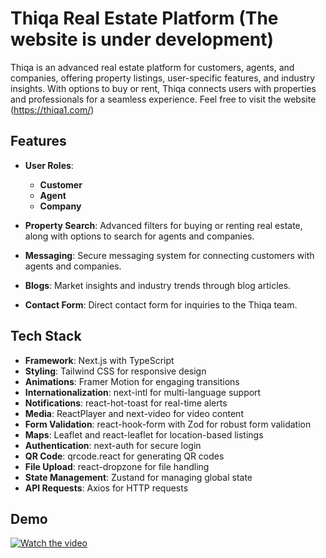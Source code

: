 # Thiqa Real Estate Platform (The website is under development)

Thiqa is an advanced real estate platform for customers, agents, and companies, offering property listings, user-specific features, and industry insights. With options to buy or rent, Thiqa connects users with properties and professionals for a seamless experience. Feel free to visit the website (https://thiqa1.com/)

## Features

- **User Roles**: 
  - **Customer**
  - **Agent**
  - **Company**

- **Property Search**: Advanced filters for buying or renting real estate, along with options to search for agents and companies.
- **Messaging**: Secure messaging system for connecting customers with agents and companies.
- **Blogs**: Market insights and industry trends through blog articles.
- **Contact Form**: Direct contact form for inquiries to the Thiqa team.

## Tech Stack

- **Framework**: Next.js with TypeScript
- **Styling**: Tailwind CSS for responsive design
- **Animations**: Framer Motion for engaging transitions
- **Internationalization**: next-intl for multi-language support
- **Notifications**: react-hot-toast for real-time alerts
- **Media**: ReactPlayer and next-video for video content
- **Form Validation**: react-hook-form with Zod for robust form validation
- **Maps**: Leaflet and react-leaflet for location-based listings
- **Authentication**: next-auth for secure login
- **QR Code**: qrcode.react for generating QR codes
- **File Upload**: react-dropzone for file handling
- **State Management**: Zustand for managing global state
- **API Requests**: Axios for HTTP requests

## Demo

[![Watch the video](https://img.youtube.com/vi/uWNsQSj5xWs/maxresdefault.jpg)](https://youtu.be/uWNsQSj5xWs)
